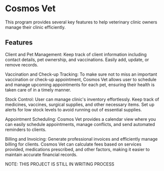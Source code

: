 # Cosmos Vet
This program provides several key features to help veterinary clinic owners manage their clinic efficiently.

## Features
Client and Pet Management: Keep track of client information including contact details, pet ownership, and vaccinations. Easily add, update, or remove records.

Vaccination and Check-up Tracking: To make sure not to miss an important vaccination or check-up appointment, Cosmos Vet allows user to schedule and manage upcoming appointments for each pet, ensuring their health is taken care of in a timely manner.

Stock Control: User can manage clinic's inventory effortlessly. Keep track of medicines, vaccines, surgical supplies, and other necessary items. Set up alerts for low stock levels to avoid running out of essential supplies.

Appointment Scheduling: Cosmos Vet provides a calendar view where you can easily schedule appointments, manage conflicts, and send automated reminders to clients.

Billing and Invoicing: Generate professional invoices and efficiently manage billing for clients. Cosmos Vet can calculate fees based on services provided, medications prescribed, and other factors, making it easier to maintain accurate financial records.

NOTE: THIS PROJECT IS STILL IN WRITING PROCESS
